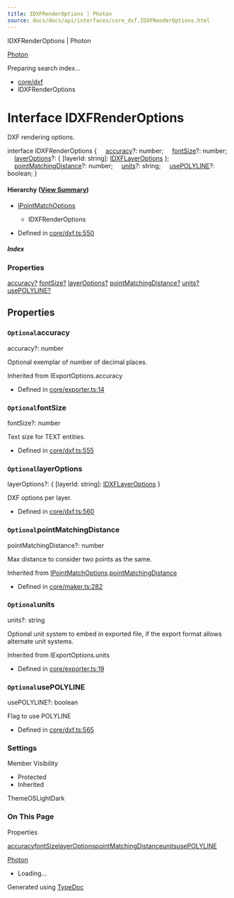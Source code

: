 ```yaml
---
title: IDXFRenderOptions | Photon
source: docs/docs/api/interfaces/core_dxf.IDXFRenderOptions.html
---
```


IDXFRenderOptions | Photon

[Photon](../index.md)




Preparing search index...

* [core/dxf](../modules/core_dxf.md)
* IDXFRenderOptions

# Interface IDXFRenderOptions

DXF rendering options.

interface IDXFRenderOptions {
    [accuracy](#accuracy)?: number;
    [fontSize](#fontsize)?: number;
    [layerOptions](#layeroptions)?: { [layerId: string]: [IDXFLayerOptions](core_dxf.IDXFLayerOptions.md) };
    [pointMatchingDistance](#pointmatchingdistance)?: number;
    [units](#units)?: string;
    [usePOLYLINE](#usepolyline)?: boolean;
}

#### Hierarchy ([View Summary](../hierarchy.md#core/dxf.IDXFRenderOptions))

* [IPointMatchOptions](core_maker.IPointMatchOptions.md)
  + IDXFRenderOptions

* Defined in [core/dxf.ts:550](https://github.com/mwhite454/photon/blob/main/packages/photon/src/core/dxf.ts#L550)

##### Index

### Properties

[accuracy?](#accuracy)
[fontSize?](#fontsize)
[layerOptions?](#layeroptions)
[pointMatchingDistance?](#pointmatchingdistance)
[units?](#units)
[usePOLYLINE?](#usepolyline)

## Properties

### `Optional`accuracy

accuracy?: number

Optional exemplar of number of decimal places.

Inherited from IExportOptions.accuracy

* Defined in [core/exporter.ts:14](https://github.com/mwhite454/photon/blob/main/packages/photon/src/core/exporter.ts#L14)

### `Optional`fontSize

fontSize?: number

Text size for TEXT entities.

* Defined in [core/dxf.ts:555](https://github.com/mwhite454/photon/blob/main/packages/photon/src/core/dxf.ts#L555)

### `Optional`layerOptions

layerOptions?: { [layerId: string]: [IDXFLayerOptions](core_dxf.IDXFLayerOptions.md) }

DXF options per layer.

* Defined in [core/dxf.ts:560](https://github.com/mwhite454/photon/blob/main/packages/photon/src/core/dxf.ts#L560)

### `Optional`pointMatchingDistance

pointMatchingDistance?: number

Max distance to consider two points as the same.

Inherited from [IPointMatchOptions](core_maker.IPointMatchOptions.md).[pointMatchingDistance](core_maker.IPointMatchOptions.md#pointmatchingdistance)

* Defined in [core/maker.ts:282](https://github.com/mwhite454/photon/blob/main/packages/photon/src/core/maker.ts#L282)

### `Optional`units

units?: string

Optional unit system to embed in exported file, if the export format allows alternate unit systems.

Inherited from IExportOptions.units

* Defined in [core/exporter.ts:19](https://github.com/mwhite454/photon/blob/main/packages/photon/src/core/exporter.ts#L19)

### `Optional`usePOLYLINE

usePOLYLINE?: boolean

Flag to use POLYLINE

* Defined in [core/dxf.ts:565](https://github.com/mwhite454/photon/blob/main/packages/photon/src/core/dxf.ts#L565)

### Settings

Member Visibility

* Protected
* Inherited

ThemeOSLightDark

### On This Page

Properties

[accuracy](#accuracy)[fontSize](#fontsize)[layerOptions](#layeroptions)[pointMatchingDistance](#pointmatchingdistance)[units](#units)[usePOLYLINE](#usepolyline)

[Photon](../index.md)

* Loading...

Generated using [TypeDoc](https://typedoc.org/)
